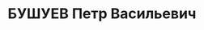 ---
title: БУШУЕВ Петр Васильевич
description: "Род. в 1898, с. Красное Поселение, русский, член ВКП(б). Военнослужащий\
  \ \n  Арестован 19.09.1937. Обв. по ст. ст. 58-16, 58-8 и 58-11. Приговор: Верховный\
  \ суд СССР, 21.12.1937 – ВМН. Расстрелян 22.12.1937, Киев. \n  Реабилитирован верховным\
  \ судом СССР 03.1958"
---